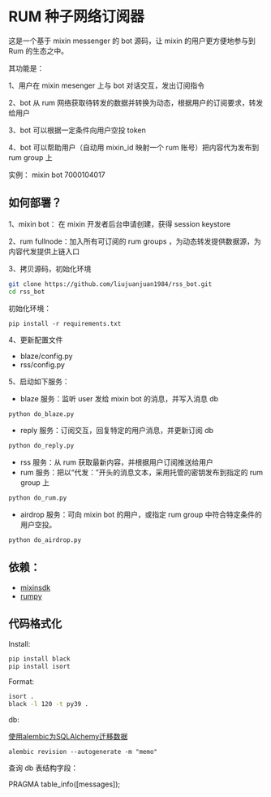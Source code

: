 # RUM 种子网络订阅器

这是一个基于 mixin messenger 的 bot 源码，让 mixin 的用户更方便地参与到 Rum 的生态之中。

其功能是：

1、用户在 mixin mesenger 上与 bot 对话交互，发出订阅指令

2、bot 从 rum 网络获取待转发的数据并转换为动态，根据用户的订阅要求，转发给用户

3、bot 可以根据一定条件向用户空投 token

4、bot 可以帮助用户（自动用 mixin_id 映射一个 rum 账号）把内容代为发布到 rum group 上

实例： mixin bot 7000104017

## 如何部署？

1、mixin bot： 在 mixin 开发者后台申请创建，获得 session keystore 

2、rum fullnode：加入所有可订阅的 rum groups ，为动态转发提供数据源，为内容代发提供上链入口

3、拷贝源码，初始化环境

```bash
git clone https://github.com/liujuanjuan1984/rss_bot.git
cd rss_bot
```

初始化环境：

```pip install -r requirements.txt```

4、更新配置文件

- blaze/config.py
- rss/config.py

5、启动如下服务：

- blaze 服务：监听 user 发给 mixin bot 的消息，并写入消息 db

```bash
python do_blaze.py
```

- reply 服务：订阅交互，回复特定的用户消息，并更新订阅 db

```bash
python do_reply.py
```

- rss 服务：从 rum 获取最新内容，并根据用户订阅推送给用户
- rum 服务：把以“代发：”开头的消息文本，采用托管的密钥发布到指定的 rum group 上

```bash
python do_rum.py
```

- airdrop 服务：可向 mixin bot 的用户，或指定 rum group 中符合特定条件的用户空投。


```bash
python do_airdrop.py
```

## 依赖：

- [mixinsdk](https://pypi.org/project/mixinsdk/0.1.4/)
- [rumpy](https://github.com/liujuanjuan1984/rumpy)

## 代码格式化

Install:

```bash
pip install black
pip install isort
```

Format:

```bash
isort .
black -l 120 -t py39 .
```

db: 

[使用alembic为SQLAlchemy迁移数据](https://www.cnblogs.com/lczmx/p/15913991.html)

```
alembic revision --autogenerate -m "memo"
```

查询 db 表结构字段：

PRAGMA table_info([messages]);
